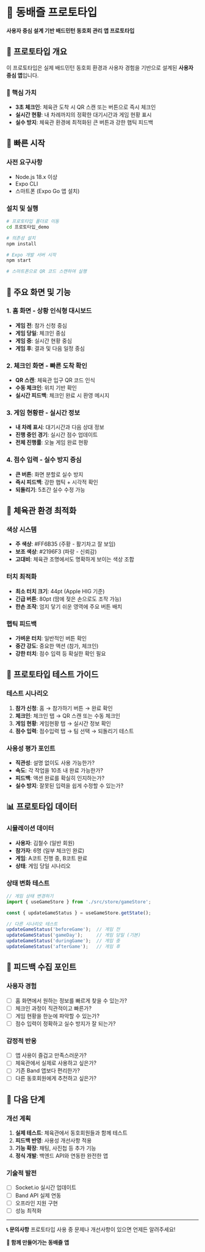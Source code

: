 # 🏸 동배즐 프로토타입

**사용자 중심 설계 기반 배드민턴 동호회 관리 앱 프로토타입**

## 📱 프로토타입 개요

이 프로토타입은 실제 배드민턴 동호회 환경과 사용자 경험을 기반으로 설계된 **사용자 중심 앱**입니다.

### 🎯 핵심 가치
- **3초 체크인**: 체육관 도착 시 QR 스캔 또는 버튼으로 즉시 체크인
- **실시간 현황**: 내 차례까지의 정확한 대기시간과 게임 현황 표시
- **실수 방지**: 체육관 환경에 최적화된 큰 버튼과 강한 햅틱 피드백

## 🚀 빠른 시작

### 사전 요구사항
- Node.js 18.x 이상
- Expo CLI
- 스마트폰 (Expo Go 앱 설치)

### 설치 및 실행
```bash
# 프로토타입 폴더로 이동
cd 프로토타입_demo

# 의존성 설치
npm install

# Expo 개발 서버 시작
npm start

# 스마트폰으로 QR 코드 스캔하여 실행
```

## 📱 주요 화면 및 기능

### 1. 홈 화면 - 상황 인식형 대시보드
- **게임 전**: 참가 신청 중심
- **게임 당일**: 체크인 중심 
- **게임 중**: 실시간 현황 중심
- **게임 후**: 결과 및 다음 일정 중심

### 2. 체크인 화면 - 빠른 도착 확인
- **QR 스캔**: 체육관 입구 QR 코드 인식
- **수동 체크인**: 위치 기반 확인
- **실시간 피드백**: 체크인 완료 시 환영 메시지

### 3. 게임 현황판 - 실시간 정보
- **내 차례 표시**: 대기시간과 다음 상대 정보
- **진행 중인 경기**: 실시간 점수 업데이트
- **전체 진행률**: 오늘 게임 완료 현황

### 4. 점수 입력 - 실수 방지 중심
- **큰 버튼**: 화면 분할로 실수 방지
- **즉시 피드백**: 강한 햅틱 + 시각적 확인
- **되돌리기**: 5초간 실수 수정 가능

## 🎨 체육관 환경 최적화

### 색상 시스템
- **주 색상**: #FF6B35 (주황 - 활기차고 잘 보임)
- **보조 색상**: #2196F3 (파랑 - 신뢰감)
- **고대비**: 체육관 조명에서도 명확하게 보이는 색상 조합

### 터치 최적화
- **최소 터치 크기**: 44pt (Apple HIG 기준)
- **긴급 버튼**: 80pt (땀에 젖은 손으로도 조작 가능)
- **한손 조작**: 엄지 닿기 쉬운 영역에 주요 버튼 배치

### 햅틱 피드백
- **가벼운 터치**: 일반적인 버튼 확인
- **중간 강도**: 중요한 액션 (참가, 체크인)
- **강한 터치**: 점수 입력 등 확실한 확인 필요

## 🧪 프로토타입 테스트 가이드

### 테스트 시나리오
1. **참가 신청**: 홈 → 참가하기 버튼 → 완료 확인
2. **체크인**: 체크인 탭 → QR 스캔 또는 수동 체크인
3. **게임 현황**: 게임현황 탭 → 실시간 정보 확인
4. **점수 입력**: 점수입력 탭 → 팀 선택 → 되돌리기 테스트

### 사용성 평가 포인트
- **직관성**: 설명 없이도 사용 가능한가?
- **속도**: 각 작업을 10초 내 완료 가능한가?
- **피드백**: 액션 완료를 확실히 인지하는가?
- **실수 방지**: 잘못된 입력을 쉽게 수정할 수 있는가?

## 📊 프로토타입 데이터

### 시뮬레이션 데이터
- **사용자**: 김철수 (일반 회원)
- **참가자**: 6명 (일부 체크인 완료)
- **게임**: A코트 진행 중, B코트 완료
- **상태**: 게임 당일 시나리오

### 상태 변화 테스트
```javascript
// 게임 상태 변경하기
import { useGameStore } from './src/store/gameStore';

const { updateGameStatus } = useGameStore.getState();

// 다른 시나리오 테스트
updateGameStatus('beforeGame');  // 게임 전
updateGameStatus('gameDay');     // 게임 당일 (기본)
updateGameStatus('duringGame');  // 게임 중
updateGameStatus('afterGame');   // 게임 후
```

## 🎯 피드백 수집 포인트

### 사용자 경험
- [ ] 홈 화면에서 원하는 정보를 빠르게 찾을 수 있는가?
- [ ] 체크인 과정이 직관적이고 빠른가?
- [ ] 게임 현황을 한눈에 파악할 수 있는가?
- [ ] 점수 입력이 정확하고 실수 방지가 잘 되는가?

### 감정적 반응
- [ ] 앱 사용이 즐겁고 만족스러운가?
- [ ] 체육관에서 실제로 사용하고 싶은가?
- [ ] 기존 Band 앱보다 편리한가?
- [ ] 다른 동호회원에게 추천하고 싶은가?

## 🔄 다음 단계

### 개선 계획
1. **실제 테스트**: 체육관에서 동호회원들과 함께 테스트
2. **피드백 반영**: 사용성 개선사항 적용
3. **기능 확장**: 채팅, 사진첩 등 추가 기능
4. **정식 개발**: 백엔드 API와 연동한 완전한 앱

### 기술적 발전
- [ ] Socket.io 실시간 업데이트
- [ ] Band API 실제 연동
- [ ] 오프라인 지원 구현
- [ ] 성능 최적화

---

**📞 문의사항**
프로토타입 사용 중 문제나 개선사항이 있으면 언제든 알려주세요!

**🏸 함께 만들어가는 동배즐 앱**